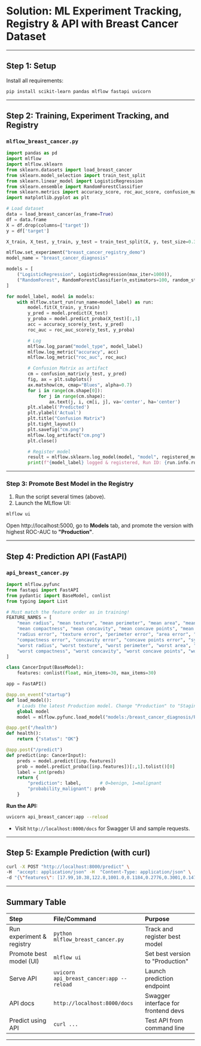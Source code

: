 # Solution: ML Experiment Tracking, Registry \& API with Breast Cancer Dataset


***

## **Step 1: Setup**

Install all requirements:

```bash
pip install scikit-learn pandas mlflow fastapi uvicorn
```


***

## **Step 2: Training, Experiment Tracking, and Registry**

### `mlflow_breast_cancer.py`

```python
import pandas as pd
import mlflow
import mlflow.sklearn
from sklearn.datasets import load_breast_cancer
from sklearn.model_selection import train_test_split
from sklearn.linear_model import LogisticRegression
from sklearn.ensemble import RandomForestClassifier
from sklearn.metrics import accuracy_score, roc_auc_score, confusion_matrix
import matplotlib.pyplot as plt

# Load dataset
data = load_breast_cancer(as_frame=True)
df = data.frame
X = df.drop(columns=['target'])
y = df['target']

X_train, X_test, y_train, y_test = train_test_split(X, y, test_size=0.3, random_state=42)

mlflow.set_experiment("breast_cancer_registry_demo")
model_name = "breast_cancer_diagnosis"

models = [
    ("LogisticRegression", LogisticRegression(max_iter=1000)),
    ("RandomForest", RandomForestClassifier(n_estimators=100, random_state=42))
]

for model_label, model in models:
    with mlflow.start_run(run_name=model_label) as run:
        model.fit(X_train, y_train)
        y_pred = model.predict(X_test)
        y_proba = model.predict_proba(X_test)[:,1]
        acc = accuracy_score(y_test, y_pred)
        roc_auc = roc_auc_score(y_test, y_proba)

        # Log
        mlflow.log_param("model_type", model_label)
        mlflow.log_metric("accuracy", acc)
        mlflow.log_metric("roc_auc", roc_auc)

        # Confusion Matrix as artifact
        cm = confusion_matrix(y_test, y_pred)
        fig, ax = plt.subplots()
        ax.matshow(cm, cmap="Blues", alpha=0.7)
        for i in range(cm.shape[0]):
            for j in range(cm.shape):
                ax.text(j, i, cm[i, j], va='center', ha='center')
        plt.xlabel('Predicted')
        plt.ylabel('Actual')
        plt.title("Confusion Matrix")
        plt.tight_layout()
        plt.savefig("cm.png")
        mlflow.log_artifact("cm.png")
        plt.close()

        # Register model
        result = mlflow.sklearn.log_model(model, "model", registered_model_name=model_name)
        print(f"{model_label} logged & registered, Run ID: {run.info.run_id}")
```


***

### **Step 3: Promote Best Model in the Registry**

1. Run the script several times (above).
2. Launch the MLflow UI:

```bash
mlflow ui
```

Open http://localhost:5000, go to **Models** tab, and promote the version with highest ROC-AUC to **"Production"**.

***

## **Step 4: Prediction API (FastAPI)**

### `api_breast_cancer.py`

```python
import mlflow.pyfunc
from fastapi import FastAPI
from pydantic import BaseModel, conlist
from typing import List

# Must match the feature order as in training!
FEATURE_NAMES = [
    "mean radius", "mean texture", "mean perimeter", "mean area", "mean smoothness",
    "mean compactness", "mean concavity", "mean concave points", "mean symmetry", "mean fractal dimension",
    "radius error", "texture error", "perimeter error", "area error", "smoothness error",
    "compactness error", "concavity error", "concave points error", "symmetry error", "fractal dimension error",
    "worst radius", "worst texture", "worst perimeter", "worst area", "worst smoothness",
    "worst compactness", "worst concavity", "worst concave points", "worst symmetry", "worst fractal dimension"
]

class CancerInput(BaseModel):
    features: conlist(float, min_items=30, max_items=30)

app = FastAPI()

@app.on_event("startup")
def load_model():
    # Loads the latest Production model. Change "Production" to "Staging" if needed.
    global model
    model = mlflow.pyfunc.load_model("models:/breast_cancer_diagnosis/Production")

@app.get("/health")
def health():
    return {"status": "OK"}

@app.post("/predict")
def predict(inp: CancerInput):
    preds = model.predict([inp.features])
    prob = model.predict_proba([inp.features])[:,1].tolist()[0]
    label = int(preds)
    return {
        "prediction": label,       # 0=benign, 1=malignant
        "probability_malignant": prob
    }
```

**Run the API:**

```bash
uvicorn api_breast_cancer:app --reload
```

- Visit `http://localhost:8000/docs` for Swagger UI and sample requests.

***

## **Step 5: Example Prediction (with curl)**

```bash
curl -X POST "http://localhost:8000/predict" \
-H  "accept: application/json" -H  "Content-Type: application/json" \
-d "{\"features\": [17.99,10.38,122.8,1001.0,0.1184,0.2776,0.3001,0.1471,0.2419,0.07871,1.095,0.9053,8.589,153.4,0.006399,0.04904,0.05373,0.01587,0.03003,0.006193,25.38,17.33,184.6,2019.0,0.1622,0.6656,0.7119,0.2654,0.4601,0.1189]}"
```


***

## **Summary Table**

| Step | File/Command | Purpose |
| :-- | :-- | :-- |
| Run experiment \& registry | `python mlflow_breast_cancer.py` | Track and register best model |
| Promote best model (UI) | `mlflow ui` | Set best version to "Production" |
| Serve API | `uvicorn api_breast_cancer:app --reload` | Launch prediction endpoint |
| API docs | `http://localhost:8000/docs` | Swagger interface for frontend devs |
| Predict using API | `curl ...` | Test API from command line |


***
